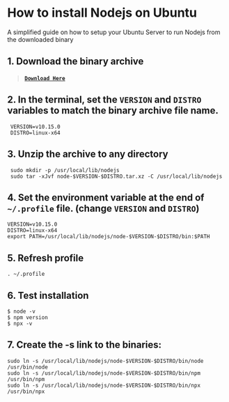 # How to install Nodejs on Ubuntu
A simplified guide on how to setup your Ubuntu Server to run Nodejs from the downloaded binary

## 1. Download the binary archive
> #### [`Download Here`](https://nodejs.org/en/download/)

## 2. In the terminal, set the `VERSION` and `DISTRO` variables to match the binary archive file name.
```
 VERSION=v10.15.0
 DISTRO=linux-x64
```
## 3. Unzip the archive to any directory
```
 sudo mkdir -p /usr/local/lib/nodejs
 sudo tar -xJvf node-$VERSION-$DISTRO.tar.xz -C /usr/local/lib/nodejs 
```
## 4. Set the environment variable at the end of `~/.profile` file. (change `VERSION` and `DISTRO`)
```
VERSION=v10.15.0
DISTRO=linux-x64
export PATH=/usr/local/lib/nodejs/node-$VERSION-$DISTRO/bin:$PATH
``` 

## 5. Refresh profile
```
. ~/.profile
```
## 6. Test installation
```
$ node -v
$ npm version
$ npx -v
```
## 7. Create the -s link to the binaries:
```
sudo ln -s /usr/local/lib/nodejs/node-$VERSION-$DISTRO/bin/node /usr/bin/node
sudo ln -s /usr/local/lib/nodejs/node-$VERSION-$DISTRO/bin/npm /usr/bin/npm
sudo ln -s /usr/local/lib/nodejs/node-$VERSION-$DISTRO/bin/npx /usr/bin/npx
```
